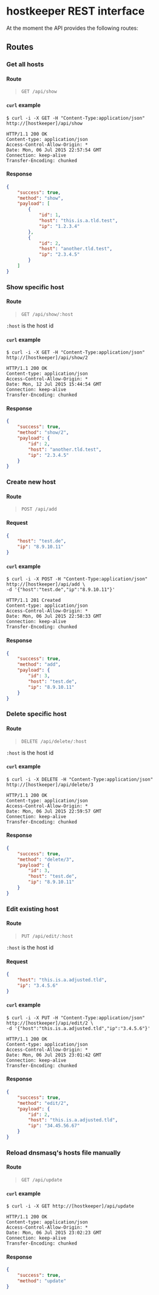 # hostkeeper REST interface

At the moment the API provides the following routes:

## Routes

### Get all hosts

#### Route

> `GET /api/show`

#### `curl` example

```shell
$ curl -i -X GET -H "Content-Type:application/json" http://[hostkeeper]/api/show

HTTP/1.1 200 OK
Content-type: application/json
Access-Control-Allow-Origin: *
Date: Mon, 06 Jul 2015 22:57:54 GMT
Connection: keep-alive
Transfer-Encoding: chunked
```

#### Response

```json
{
    "success": true,
    "method": "show",
    "payload": [
        {
            "id": 1,
            "host": "this.is.a.tld.test",
            "ip": "1.2.3.4"
        },
        {
            "id": 2,
            "host": "another.tld.test",
            "ip": "2.3.4.5"
        }
    ]
}
```

### Show specific host

#### Route

> `GET /api/show/:host`

`:host` is the host id

#### `curl` example

```shell
$ curl -i -X GET -H "Content-Type:application/json" http://[hostkeeper]/api/show/2

HTTP/1.1 200 OK
Content-type: application/json
Access-Control-Allow-Origin: *
Date: Mon, 12 Jul 2015 15:44:54 GMT
Connection: keep-alive
Transfer-Encoding: chunked
```

#### Response

```json
{
    "success": true,
    "method": "show/2",
    "payload": {
        "id": 2,
        "host": "another.tld.test",
        "ip": "2.3.4.5"
    }
}
```

### Create new host

#### Route

> `POST /api/add`

#### Request

```json
{
    "host": "test.de",
    "ip": "8.9.10.11"
}
```

#### `curl` example

```shell
$ curl -i -X POST -H "Content-Type:application/json" http://[hostkeeper]/api/add \
-d '{"host":"test.de","ip":"8.9.10.11"}'

HTTP/1.1 201 Created
Content-type: application/json
Access-Control-Allow-Origin: *
Date: Mon, 06 Jul 2015 22:58:33 GMT
Connection: keep-alive
Transfer-Encoding: chunked
```

#### Response

```json
{
    "success": true,
    "method": "add",
    "payload": {
        "id": 3,
        "host": "test.de",
        "ip": "8.9.10.11"
    }
}
```

### Delete specific host

#### Route

> `DELETE /api/delete/:host`

`:host` is the host id

#### `curl` example

```shell
$ curl -i -X DELETE -H "Content-Type:application/json" http://[hostkeeper]/api/delete/3

HTTP/1.1 200 OK
Content-type: application/json
Access-Control-Allow-Origin: *
Date: Mon, 06 Jul 2015 22:59:57 GMT
Connection: keep-alive
Transfer-Encoding: chunked
```

#### Response

```json
{
    "success": true,
    "method": "delete/3",
    "payload": {
        "id": 3,
        "host": "test.de",
        "ip": "8.9.10.11"
    }
}
```

### Edit existing host

#### Route

> `PUT /api/edit/:host`

`:host` is the host id

#### Request

```json
{
    "host": "this.is.a.adjusted.tld",
    "ip": "3.4.5.6"
}
```

#### `curl` example

```shell
$ curl -i -X PUT -H "Content-Type:application/json" http://[hostkeeper]/api/edit/2 \
-d '{"host":"this.is.a.adjusted.tld","ip":"3.4.5.6"}'

HTTP/1.1 200 OK
Content-type: application/json
Access-Control-Allow-Origin: *
Date: Mon, 06 Jul 2015 23:01:42 GMT
Connection: keep-alive
Transfer-Encoding: chunked
```

#### Response

```json
{
    "success": true,
    "method": "edit/2",
    "payload": {
        "id": 2,
        "host": "this.is.a.adjusted.tld",
        "ip": "34.45.56.67"
    }
}
```

### Reload dnsmasq's hosts file manually

#### Route

> `GET /api/update`

#### `curl` example

```shell
$ curl -i -X GET http://[hostkeeper]/api/update

HTTP/1.1 200 OK
Content-type: application/json
Access-Control-Allow-Origin: *
Date: Mon, 06 Jul 2015 23:02:23 GMT
Connection: keep-alive
Transfer-Encoding: chunked
```

#### Response

```json
{
    "success": true,
    "method": "update"
}
```
